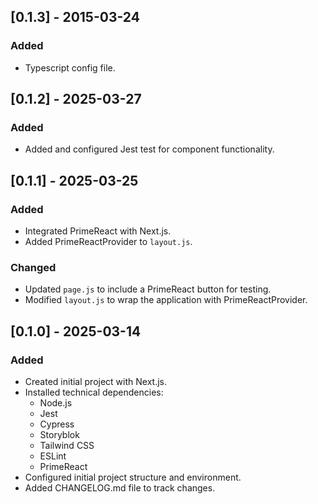 ## [0.1.3] - 2015-03-24 
### Added 
- Typescript config file.

## [0.1.2] - 2025-03-27
### Added
- Added and configured Jest test for component functionality.

## [0.1.1] - 2025-03-25
### Added
- Integrated PrimeReact with Next.js.
- Added PrimeReactProvider to `layout.js`.

### Changed
- Updated `page.js` to include a PrimeReact button for testing.
- Modified `layout.js` to wrap the application with PrimeReactProvider.

## [0.1.0] - 2025-03-14
### Added
- Created initial project with Next.js.
- Installed technical dependencies:
  - Node.js
  - Jest
  - Cypress
  - Storyblok
  - Tailwind CSS 
  - ESLint
  - PrimeReact
- Configured initial project structure and environment.
- Added CHANGELOG.md file to track changes.